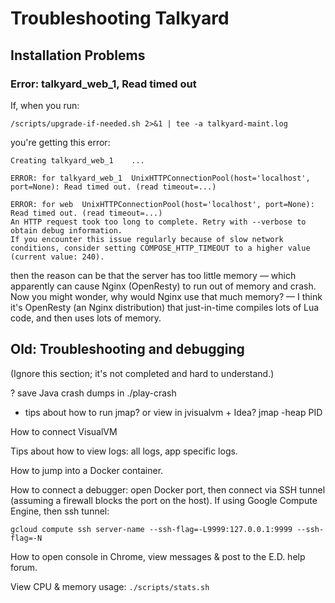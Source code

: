 
Troubleshooting Talkyard
========================

Installation Problems
---------------------


### Error: talkyard_web_1, Read timed out

If, when you run:

    /scripts/upgrade-if-needed.sh 2>&1 | tee -a talkyard-maint.log

you're getting this error:

    Creating talkyard_web_1    ...

    ERROR: for talkyard_web_1  UnixHTTPConnectionPool(host='localhost', port=None): Read timed out. (read timeout=...)

    ERROR: for web  UnixHTTPConnectionPool(host='localhost', port=None): Read timed out. (read timeout=...)
    An HTTP request took too long to complete. Retry with --verbose to obtain debug information.
    If you encounter this issue regularly because of slow network conditions, consider setting COMPOSE_HTTP_TIMEOUT to a higher value (current value: 240).

then the reason can be that the server has too little memory — which apparently can cause
Nginx (OpenResty) to run out of memory and crash. Now you might wonder, why would Nginx use
that much memory? — I think it's OpenResty (an Nginx distribution) that just-in-time compiles
lots of Lua code, and then uses lots of memory.



Old: Troubleshooting and debugging
----------------

(Ignore this section; it's not completed and hard to understand.)

? save Java crash dumps in ./play-crash
+ tips about how to run jmap? or view in jvisualvm + Idea? jmap -heap PID

How to connect VisualVM

Tips about how to view logs: all logs, app specific logs.

How to jump into a Docker container.

How to connect a debugger: open Docker port, then connect via SSH tunnel (assuming a firewall blocks the port on the host).
If using Google Compute Engine, then ssh tunnel:

    gcloud compute ssh server-name --ssh-flag=-L9999:127.0.0.1:9999 --ssh-flag=-N


How to open console in Chrome, view messages & post to the E.D. help forum.

View CPU & memory usage: `./scripts/stats.sh`


